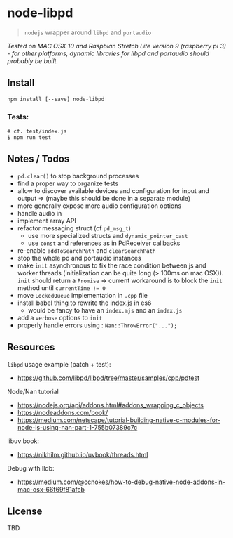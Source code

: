 # node-libpd

> `nodejs` wrapper around `libpd` and `portaudio`

_Tested on MAC OSX 10 and Raspbian Stretch Lite version 9 (raspberry pi 3) - for other platforms, dynamic libraries for libpd and portaudio should probably be built._

## Install

```
npm install [--save] node-libpd
```

### Tests:

```
# cf. test/index.js
$ npm run test
```

## Notes / Todos

- `pd.clear()` to stop background processes
- find a proper way to organize tests
- allow to discover available devices and configuration for input and output 
  => (maybe this should be done in a separate module)
- more generally expose more audio configuration options
- handle audio in
- implement array API
- refactor messaging struct (cf `pd_msg_t`)
  + use more specialized structs and `dynamic_pointer_cast`
  + use `const` and references as in PdReceiver callbacks
- re-enable `addToSearchPath` and `clearSearchPath`
- stop the whole pd and portaudio instances
- make `init` asynchronous to fix the race condition between js and worker threads (initialization can be quite long (> 100ms on mac OSX)). `init` should return a `Promise` => current workaround is to block the `init` method until `currentTime != 0`
- move `LockedQueue` implementation in `.cpp` file
- install babel thing to rewrite the index.js in es6
  + would be fancy to have an `index.mjs` and an `index.js`
- add a `verbose` options to `init`
- properly handle errors using : `Nan::ThrowError("...");`


## Resources

`libpd` usage example (patch + test): 
- https://github.com/libpd/libpd/tree/master/samples/cpp/pdtest  

Node/Nan tutorial
- https://nodejs.org/api/addons.html#addons_wrapping_c_objects  
- https://nodeaddons.com/book/  
- https://medium.com/netscape/tutorial-building-native-c-modules-for-node-js-using-nan-part-1-755b07389c7c  

libuv book: 
- https://nikhilm.github.io/uvbook/threads.html

Debug with lldb: 
- https://medium.com/@ccnokes/how-to-debug-native-node-addons-in-mac-osx-66f69f81afcb

## License

TBD
